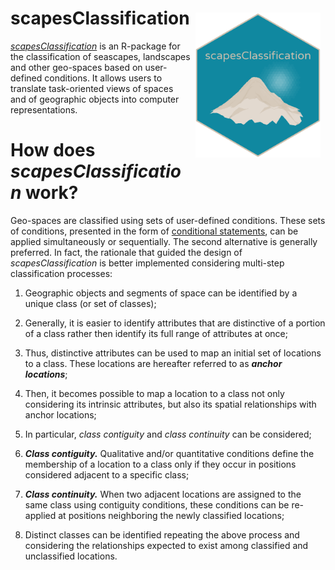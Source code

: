 
<!-- README.md is generated from README.Rmd. Please edit that file -->

# scapesClassification <img src="man/figures/logo.png" align="right" alt="" width="200" style="border:0.5rem solid transparent" />

[*scapesClassification*](https://github.com/ghTaranto/scapesClassification "GitHub repository")
is an R-package for the classification of seascapes, landscapes and
other geo-spaces based on user-defined conditions. It allows users to
translate task-oriented views of spaces and of geographic objects into
computer representations.

# How does *scapesClassification* work?

Geo-spaces are classified using sets of user-defined conditions. These
sets of conditions, presented in the form of [conditional
statements](https://en.wikipedia.org/wiki/Conditional_\(computer_programming\) "Wikipedia definition"),
can be applied simultaneously or sequentially. The second alternative is
generally preferred. In fact, the rationale that guided the design of
*scapesClassification* is better implemented considering multi-step
classification processes:

1.  Geographic objects and segments of space can be identified by a
    unique class (or set of classes);

2.  Generally, it is easier to identify attributes that are distinctive
    of a portion of a class rather then identify its full range of
    attributes at once;

3.  Thus, distinctive attributes can be used to map an initial set of
    locations to a class. These locations are hereafter referred to as
    ***anchor locations***;

4.  Then, it becomes possible to map a location to a class not only
    considering its intrinsic attributes, but also its spatial
    relationships with anchor locations;

5.  In particular, *class contiguity* and *class continuity* can be
    considered;

6.  ***Class contiguity.*** Qualitative and/or quantitative conditions
    define the membership of a location to a class only if they occur in
    positions considered adjacent to a specific class;

7.  ***Class continuity.*** When two adjacent locations are assigned to
    the same class using contiguity conditions, these conditions can be
    re-applied at positions neighboring the newly classified locations;

8.  Distinct classes can be identified repeating the above process and
    considering the relationships expected to exist among classified and
    unclassified locations.
